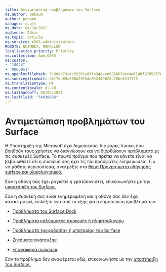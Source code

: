 ```yaml
---
title: Αντιμετώπιση προβλημάτων του Surface
ms.author: pebaum
author: pebaum
manager: scotv
ms.date: 04/14/2021
audience: Admin
ms.topic: article
ms.service: o365-administration
ROBOTS: NOINDEX, NOFOLLOW
localization_priority: Priority
ms.collection: Adm_O365
ms.custom:
- "10024"
- "9003951"
ms.openlocfilehash: 7c90dd73c4c552b1e83f494daee0838639ee4e61abf97d5d576f88ded9a4c631
ms.sourcegitcommit: b5f7da89a650d2915dc652449623c78be6247175
ms.translationtype: HT
ms.contentlocale: el-GR
ms.lasthandoff: 08/05/2021
ms.locfileid: "54038886"
---
```

# <a name="troubleshoot-surface"></a>Αντιμετώπιση προβλημάτων του Surface

Η Υποστήριξη της Microsoft έχει δημοσιεύσει διάφορες λύσεις που βοηθούν τους χρήστες να διαγνώσουν και να διορθώσουν προβλήματα με τις συσκευές Surface. Το πρώτο πράγμα που πρέπει να κάνετε είναι να βεβαιωθείτε ότι η συσκευή σας έχει τις πιο πρόσφατες ενημερώσεις. Για να μάθετε περισσότερα, ανατρέξτε στο [θέμα Προγράμματα οδήγησης surface και υλικολογισμικό.](https://docs.microsoft.com/surface/support-solutions-surface#surface-drivers-and-firmware)

Εάν η οθόνη σας έχει ραγιστεί ή γρατσουνιστεί, επικοινωνήστε με την [υποστήριξη του Surface.](https://docs.microsoft.com/surface/contact-surface-support?tabs=online)

Εάν η συσκευή σας είναι ενημερωμένη και η οθόνη σας δεν έχει καταστραφεί, επιλέξτε ένα από τα εξής για αντιμετώπιση προβλημάτων:
 
- [Προβλήματα του Surface Dock](https://docs.microsoft.com/surface/support-solutions-surface#surface-dock-issues)
 
- [Προβλήματα καλύμματος συσκευής ή πληκτρολογίου](https://support.microsoft.com/sbs/surface/troubleshoot-your-surface-type-cover-or-keyboard-5b7ed1a7-bedd-5164-94a7-87f8e95df3fe?)
 
- [Προβλήματα τροφοδοσίας ή μπαταρίας του Surface](https://docs.microsoft.com/surface/support-solutions-surface#surface-power-or-battery-issues)
 
- [Ζητήματα ανάπτυξης](https://docs.microsoft.com/surface/support-solutions-surface#deployment-issues)
 
- [Επαναφορά συσκευής](https://docs.microsoft.com/surface/support-solutions-surface#reset-device)

Εάν το πρόβλημα δεν αναφέρεται εδώ, επικοινωνήστε με την [υποστήριξη του Surface.](https://docs.microsoft.com/surface/contact-surface-support?tabs=online)

